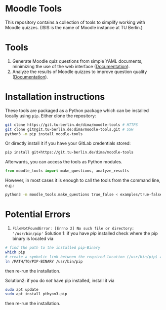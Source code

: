# Moodle Tools

This repository contains a collection of tools to simplify working with Moodle quizzes. 
(ISIS is the name of Moodle instance at TU Berlin.)

# Tools

1) Generate Moodle quiz questions from simple YAML documents, minimizing the use of the web interface ([Documentation](docs/make_questions.md)).
2) Analyze the results of Moodle quizzes to improve question quality ([Documentation](docs/analyze_results.md)).

# Installation instructions

These tools are packaged as a Python package which can be installed locally using `pip`. Either clone the repository:

```bash
git clone https://git.tu-berlin.de/dima/moodle-tools # HTTPS
git clone git@git.tu-berlin.de:dima/moodle-tools.git # SSH
python3 -m pip install moodle-tools
```

Or directly install it if you have your GitLab credentials stored:

```bash
pip install git+https://git.tu-berlin.de/dima/moodle-tools
```

Afterwards, you can access the tools as Python modules.

```python
from moodle_tools import make_questions, analyze_results
```

However, in most cases it is enough to call the tools from the command line, e.g.:

```bash
python3 -m moodle_tools.make_questions true_false < examples/true-false.yaml
```

# Potential Errors
1. `FileNotFoundError: [Errno 2] No such file or directory: '/usr/bin/pip'`
Solution 1: if you have *pip* installed check where the pip binary is located via
 ```bash
 # find the path to the installed pip-Binary
 which pip
 # create a symbolic link between the required location (/usr/bin/pip) and the existing pip-Binary
 ln /PATH/TO/PIP-BINARY /usr/bin/pip 
 ```
then re-run the installation.

Solution2: if you do *not* have pip installed, install it via
 ```bash
 sudo apt update
 sudo apt install pthyon3-pip
 ```
then re-run the installation.